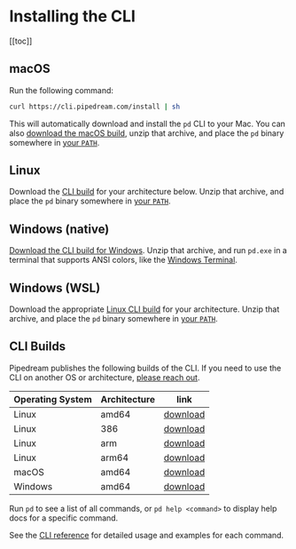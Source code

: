 # Installing the CLI

[[toc]]

## macOS

Run the following command:

```bash
curl https://cli.pipedream.com/install | sh
```

This will automatically download and install the `pd` CLI to your Mac. You can also [download the macOS build](https://cli.pipedream.com/darwin/amd64/latest/pd.zip), unzip that archive, and place the `pd` binary somewhere in [your `PATH`](https://opensource.com/article/17/6/set-path-linux). 

## Linux

Download the [CLI build](#cli-builds) for your architecture below. Unzip that archive, and place the `pd` binary somewhere in [your `PATH`](https://opensource.com/article/17/6/set-path-linux).

## Windows (native)

[Download the CLI build for Windows](https://cli.pipedream.com/windows/amd64/latest/pd.zip). Unzip that archive, and run `pd.exe` in a terminal that supports ANSI colors, like the [Windows Terminal](https://github.com/microsoft/terminal).

## Windows (WSL)

Download the appropriate [Linux CLI build](#cli-builds) for your architecture. Unzip that archive, and place the `pd` binary somewhere in [your `PATH`](https://opensource.com/article/17/6/set-path-linux).

## CLI Builds

Pipedream publishes the following builds of the CLI. If you need to use the CLI on another OS or architecture, [please reach out](https://docs.pipedream.com/support/).

| Operating System | Architecture | link                                                             |
| ---------------- | ------------ | ---------------------------------------------------------------- |
| Linux            | amd64        | [download](https://cli.pipedream.com/linux/amd64/latest/pd.zip)   |
| Linux            | 386          | [download](https://cli.pipedream.com/linux/386/latest/pd.zip)     |
| Linux            | arm          | [download](https://cli.pipedream.com/linux/arm/latest/pd.zip)     |
| Linux            | arm64        | [download](https://cli.pipedream.com/linux/arm64/latest/pd.zip)   |
| macOS            | amd64        | [download](https://cli.pipedream.com/darwin/amd64/latest/pd.zip)  |
| Windows          | amd64        | [download](https://cli.pipedream.com/windows/amd64/latest/pd.zip) |

Run `pd` to see a list of all commands, or `pd help <command>` to display help docs for a specific command.

See the [CLI reference](/cli/reference/) for detailed usage and examples for each command.

<Footer />
